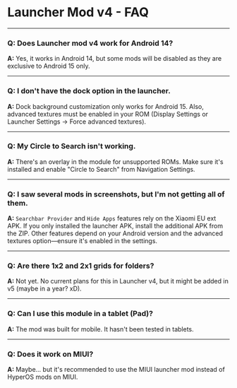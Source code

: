 # Launcher Mod v4 - FAQ

---

### **Q: Does Launcher mod v4 work for Android 14?**  
**A:** Yes, it works in Android 14, but some mods will be disabled as they are exclusive to Android 15 only.

---

### **Q: I don't have the dock option in the launcher.**  
**A:** Dock background customization only works for Android 15. Also, advanced textures must be enabled in your ROM (Display Settings or Launcher Settings → Force advanced textures).

---

### **Q: My Circle to Search isn't working.**  
**A:** There's an overlay in the module for unsupported ROMs. Make sure it's installed and enable "Circle to Search" from Navigation Settings.

---

### **Q: I saw several mods in screenshots, but I'm not getting all of them.**  
**A:** `Searchbar Provider` and `Hide Apps` features rely on the Xiaomi EU ext APK. If you only installed the launcher APK, install the additional APK from the ZIP. Other features depend on your Android version and the advanced textures option—ensure it's enabled in the settings.

---

### **Q: Are there 1x2 and 2x1 grids for folders?**  
**A:** Not yet. No current plans for this in Launcher v4, but it might be added in v5 (maybe in a year? xD).

---

### **Q: Can I use this module in a tablet (Pad)?**  
**A:** The mod was built for mobile. It hasn't been tested in tablets.

---

### **Q: Does it work on MIUI?**  
**A:** Maybe... but it's recommended to use the MIUI launcher mod instead of HyperOS mods on MIUI.
